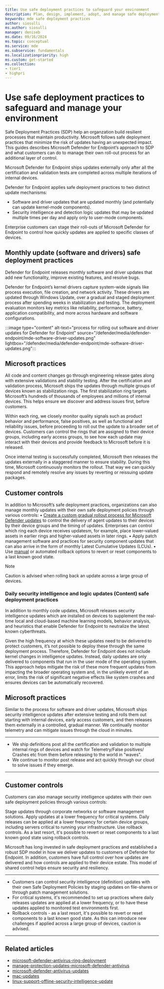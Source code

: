 ```yaml
---
title: Use safe deployment practices to safeguard your environment
description: Plan, design, implement, adopt, and manage safe deployment practices to safeguard and manage your environment
keywords: mde safe deployment practices
author: siosulli
ms.author: siosulli
manager: deniseb
ms.date: 09/16/2024
ms.topic: conceptual
ms.service: mde
ms.subservice: fundamentals
ms.localizationpriority: high
ms.custom: get-started
ms.collection:
- tier1
- highpri
---
```


# Use safe deployment practices to safeguard and manage your environment

Safe Deployment Practices (SDP) help an organzation build resilient processes that maintain productivity. Microsoft follows safe deployment practices that minimize the risk of updates having an unexpected impact. This guides describes Microsoft Defender for Endpoint’s approach to SDP and what customers can do to manage their own roll-out process for an additional layer of control.

Microsoft Defender for Endpoint ships updates externally only after all the certification and validation tests are completed across multiple iterations of internal devices. 

Defender for Endpoint applies safe deployment practices to two distinct update mechanisms:

- Software and driver updates that are updated monthly (and potentially can update kernel-mode components).
- Security intelligence and detection logic updates that may be updated multiple times per day and apply only to user-mode components.

Enterprise customers can stage their roll-outs of Microsoft Defender for Endpoint to control how quickly updates are applied to specific classes of devices.  

## Monthly update (software and drivers) safe deployment practices

Defender for Endpoint releases monthly software and driver updates that add new functionality, improve existing features, and resolve bugs. 

Defender for Endpoint’s kernel drivers capture system-wide signals like process execution, file creation, and network activity. These drivers are updated through Windows Update, over a gradual and staged deployment process after spending weeks in stabilization and testing. The deployment evaluation monitors key metrics like reliability, performance, battery, application compatibility, and more across hardware and software configurations. 

:::image type="content" alt-text="process for rolling out software and driver updates for Defender for Endpoint" source="/defender/media/defender-endpoint/mde-software-driver-updates.png" lightbox="/defender/media/defender-endpoint/mde-software-driver-updates.png":::

## Microsoft practices

All code and content changes go through engineering release gates along with extensive validations and stability testing. After the certification and validation process, Microsoft ships the updates through multiple groups of devices known as stabilization rings. The first stabilization ring targets Microsoft’s hundreds of thousands of employees and millions of internal devices. This helps ensure we discover and address issues first, before customers.
 
Within each ring, we closely monitor quality signals such as product behavior and performance, false positives, as well as functional and reliability issues, before proceeding to roll out the update to a broader set of devices. Customers can control the rings that are assigned to their device groups, including early access groups, to see how each update may interact with their devices and provide feedback to Microsoft before it is released.
 
Once internal testing is successfully completed, Microsoft then releases the updates externally in a staggered manner to ensure stability. During this time, Microsoft continuously monitors the rollout. That way we can quickly respond and remotely resolve any issues by reverting or reissuing update packages.

## Customer controls

In addition to Microsoft’s safe deployment practices, organizations can also manage monthly updates with their own safe deployment policies through various controls:
•	[Create a custom gradual rollout process for Microsoft Defender updates](configure-updates.md) to control the delivery of agent updates to their devices by their device groups and the timing of updates. Enterprises can control which ring each device receives updatesm, for example, place lower-valued assets in earlier rings and higher-valued assets in later rings.
•	Apply patch management software and practices for security component updates that can also arrive in the form of monthly Latest Cumulative Updates (LCUs).
•	Use [manual](./microsoft-defender-antivirus-updates.md#how-to-roll-back-an-update) or automated rollback options to revert or reset components to a last known good state. 

> [!NOTE]
> Caution is advised when rolling back an update across a large group of devices.


### Daily security intelligence and logic updates (Content) safe deployment practices

In addition to monthly code updates, Microsoft releases security intelligence updates which are installed on devices to supplement the real-time local and cloud-based machine learning models, behavior analysis, and heuristics that enable Defender for Endpoint to neutralize the latest known cyberthreats.

Given the high frequency at which these updates need to be delivered to protect customers, it’s not possible to deploy these through the same deployment process. Therefore, Defender for Endpoint does not include kernel changes in intelligence updates. Instead, daily updates are only delivered to components that run in the user mode of the operating system. This approach helps mitigate the risk of these more frequent updates from impacting the broader operating system and, in the unlikely event of an error, limits the risk of significant negative effects like system crashes and ensures devices can be automatically recovered.

## Microsoft practices

Similar to the process for software and driver updates, Microsoft ships security intelligence updates after extensive testing and rolls them out starting with internal devices, early access customers, and then releases them externally in a controlled, gradual manner. We continually monitor telemetry and can mitigate issues through the cloud in minutes.

***
- We ship definitions post all the certification and validation to multiple internal rings of devices and watch for Telemetry/False positives/ Crashes etc from them before releasing to the world in "waves". 
- We continue to monitor post release and act quickly through our cloud to solve issues if they emerge.
***

## Customer controls

Customers can also manage security intelligence updates with their own safe deployment policies through various controls:

Stage updates through corporate networks or software management solutions.
Apply updates at a lower frequency for critical systems. Daily releases can be applied at a lower frequency for certain device groups, including servers critical to running your infrastructure.
Use rollback controls. As a last resort, it's possible to revert or reset components to a last known good state using rollback controls.

Microsoft has long invested in safe deployment practices and established a robust SDP model in how we deliver updates to customers of Defender for Endpoint. In addition, customers have full control over how updates are delivered and how controls are applied to their device estate. This model of shared control helps ensure security and resiliency. 

***
- Customers can control security intelligence (definition) updates with their own Safe Deployment Policies by staging updates on file-shares or through patch management solutions.
- For critical systems, it's recommended to set up practices where daily releases updates are applied at a lower frequency, or to have these updates applied to monitored test environments first. 
- Rollback controls - as a last resort, it's possible to revert or reset components to a last known good state. As this can introduce new challenges if applied across a large group of devices, caution is advised.
***

## Related articles

- [microsoft-defender-antivirus-ring-deployment](microsoft-defender-antivirus-ring-deployment.md)
- [manage-protection-updates-microsoft-defender-antivirus](manage-protection-updates-microsoft-defender-antivirus.md)
- [microsoft-defender-antivirus-updates](microsoft-defender-antivirus-updates.md)
- [mac-updates](mac-updates.md)
- [linux-support-offline-security-intelligence-update](linux-support-offline-security-intelligence-update)
